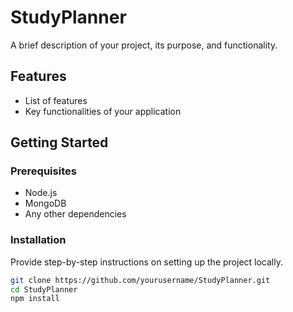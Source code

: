 # StudyPlanner

A brief description of your project, its purpose, and functionality.

## Features

- List of features
- Key functionalities of your application

## Getting Started

### Prerequisites

- Node.js
- MongoDB
- Any other dependencies

### Installation

Provide step-by-step instructions on setting up the project locally.

```bash
git clone https://github.com/yourusername/StudyPlanner.git
cd StudyPlanner
npm install
